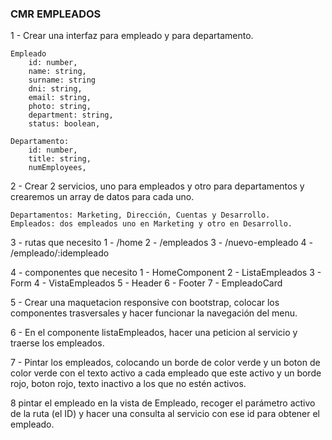 ### CMR EMPLEADOS

1 - Crear una interfaz para empleado y para departamento.

    Empleado
        id: number,
        name: string,
        surname: string
        dni: string,
        email: string,
        photo: string,
        department: string,
        status: boolean,
    
    Departamento:
        id: number,
        title: string,
        numEmployees,

2 - Crear 2 servicios, uno para empleados y otro para departamentos y crearemos un array de datos para cada uno.

    Departamentos: Marketing, Dirección, Cuentas y Desarrollo.
    Empleados: dos empleados uno en Marketing y otro en Desarrollo.

3 - rutas que necesito
    1 - /home
    2 - /empleados
    3 - /nuevo-empleado
    4 - /empleado/:idempleado

4 - componentes que necesito
    1 - HomeComponent
    2 - ListaEmpleados
    3 - Form
    4 - VistaEmpleados
    5 - Header
    6 - Footer
    7 - EmpleadoCard

5 - Crear una maquetacion responsive con bootstrap, colocar los componentes trasversales y hacer funcionar la navegación del menu.

6 - En el componente listaEmpleados, hacer una peticion al servicio y traerse los empleados.

7 - Pintar los empleados, colocando un borde de color verde y un boton de color verde con el texto activo a cada empleado que este activo y un borde rojo, boton rojo, texto inactivo a los que no estén activos.

8 pintar el empleado en la vista de Empleado, recoger el parámetro activo de la ruta (el ID) y hacer una consulta al servicio con ese id para obtener el empleado.